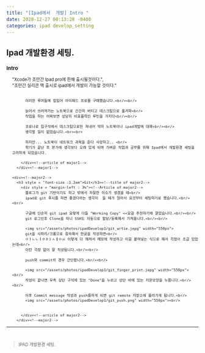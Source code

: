 ```yaml
---
title: "[Ipad에서  개발] Intro "
date: 2020-12-27 00:13:20 -0400
categories: ipad develop_setting
---
```

## Ipad 개발환경 세팅.
<div style = "font-size : 0.8em"><!--biggest-->
  <div><!--main-->
    <div><!--major1-->
      <h3 style = "font-size :1.2em">Intro</h3><!--title of major1-->
        <div style = "margin-left : 3%"><!--Article of major1-->
          "Xcode가 조만간 Ipad pro에 한해 출시될것이다.", <br/>
          "조만간 실리콘 맥 출시로 ipad에서 개발이 가능할 것이다."<br/><br/>
          
          이러한 루머들에 힘입어 아이패드 프로를 구매했습니다.<br/><br/>
          
          늙어서 쓰러져가는 노트북으로 간간히 버티고 데스크탑으로 옮겨와<br/>
          작업을 하는 어찌보면 상당히 비효율적인 루틴을 가지다<br/><br/>
          
          코로나로 집구석에서 데스크탑으로만 쳐내어 딱히 노트북이나 ipad개발에 대해<br/><br/>
          생각할 일이 없었습니다.<br><br>
          
          하지만... 노트북이 네트워크 과목을 듣다 사망하고.. <br/>
          학기가 끝난 후 본가에 생각보다 오래 있게 되며 가벼운 작업과 공부를 위해 Ipad에서 개발환경 세팅을 고려하게 되었습니다.

        </div><!--article of major1-->
      </div><!--major1-->
      
    <div><!--major2-->
      <h3 style = "font-size :1.2em">Git</h3><!--title of major2-->
        <div style = "margin-left : 3%"><!--Article of major2-->
          블로그가 git 기반이기도 하고 밖에서 자잘한 이슈가 생겼을 때<br/>
          ipad로 git 푸시를 하면 좋겠다라는 생각이  들 때가 많아서 요것부터 세팅하기로 했습니다.<br/><br/>
          
          구글에 단순히 git ipad 요렇게 다들 "Working Copy" <<요걸 추천하기에 깔았습니다.<br/><br/>
          git 로그인후 Clone을 따니 SSH도 자동으로 할당/등록해서 가져옵니다.<br/><br/>
          
          <img src="/assets/photos/ipadDevelop1/git_wrtie.jepg" width="550px">
          git을 사파리/크롬으로 접속해서 한글을 작성하면<br/>
          ㅇㅏㄴㄴㅕㅇㅎㅏㅅㅔㅇㅛ 이렇게 다 깨져서 메모에 작성하고 이걸 붙여넣는 식으로 해서 걱정이 조금 있었는데<br/>
          이런 걱정 없이 잘 작성됩니다.<br/><br/>
          
          push와 commit의 경우 간단합니다.<br/><br/>
          
          <img src="/assets/photos/ipadDevelop1/git_finger_print.jepg" width="550px"><br/>
          작성이 끝나면 우측 상단 구석에 있는 "Done"을 누르고 상단 바에 있는 지문모양을 누릅니다.<br/><br/>
          
          이후 Commit message 작성과 push를하게 되면 git remote 저장소에 올라가게 됩니다.<br/>
          <img src="/assets/photos/ipadDevelop1/git_push.png" width="550px"><br/>
          
          
        </div><!--article of major2-->
      </div><!--major2-->
  </div><!--main-->
  <hr>
  <br>
  <div><!--<blockquote-->
    <blockquote>
      IPAD 개발환경 세팅.
    </blockquote>
  </div><!--<blockquote-->
</div><!--biggest-->

